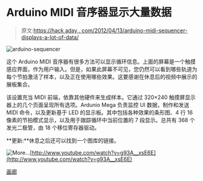 # Arduino MIDI 音序器显示大量数据

> 原文:[https://hack aday . com/2012/04/13/arduino-midi-sequencer-displays-a-lot-of-data/](https://hackaday.com/2012/04/13/arduino-midi-sequencer-displays-a-lot-of-data/)

![](../Images/8b1935bf5ba28e84ba0fcf480a521d5b.png "arduino-sequencer")

这个 Arduino MIDI 音序器有很多方法可以显示循环信息。上面的屏幕是一个触摸感应界面，作为用户输入。但是，如果此屏幕不可见，您仍然可以看到哪些轨道为每个节拍激活了样本，以及正在使用哪些效果。这要感谢在休息后的视频中展示的展板集合。

该设置充当 MIDI 前端，依靠其他硬件来生成样本。它通过 320×240 触摸屏显示器上的几个页面呈现所有选项。Ardunio Mega 负责监控 UI 数据，制作和发送 MIDI 命令，以及更新基于 LED 的显示板。其中包括各种效果的条形图、4 行 16 像素的节拍模式显示，以及用于跟踪循环中当前位置的 7 段显示。总共有 368 个发光二极管，由 18 个移位寄存器驱动。

**更新:**休息之后还可以找到一个图库的链接。

![](../Images/76d617c45a0fc2164a3af591a85cd855.png "More...")[http://www.youtube.com/watch?v=g93A__xsE6E](http://www.youtube.com/watch?v=g93A__xsE6E)

[画廊](http://r-bau.de/games/thumbnails.php?album=94)